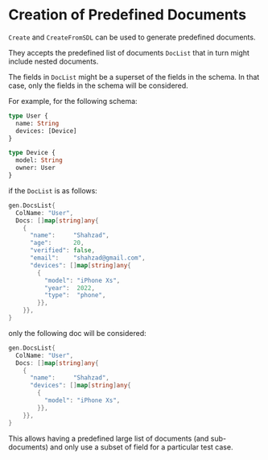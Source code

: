 # Creation of Predefined Documents

`Create` and `CreateFromSDL` can be used to generate predefined documents.

They accepts the predefined list of documents `DocList` that in turn might include nested documents.

The fields in `DocList` might be a superset of the fields in the schema. 
In that case, only the fields in the schema will be considered.


For example, for the following schema:
```graphql
type User {
  name: String 
  devices: [Device] 
} 

type Device {
  model: String 
  owner: User
} 
```
if the `DocList` is as follows:
```go
gen.DocsList{
  ColName: "User",
  Docs: []map[string]any{
    {
      "name":     "Shahzad",
      "age":      20,
      "verified": false,
      "email":    "shahzad@gmail.com",
      "devices": []map[string]any{
        {
          "model": "iPhone Xs",
          "year":  2022,
          "type":  "phone",
        }},
    }},
}
```
only the following doc will be considered:
```go
gen.DocsList{
  ColName: "User",
  Docs: []map[string]any{
    {
      "name":     "Shahzad",
      "devices": []map[string]any{
        {
          "model": "iPhone Xs",
        }},
    }},
}
```
This allows having a predefined large list of documents (and sub-documents) and only use a subset of field for a particular test case.